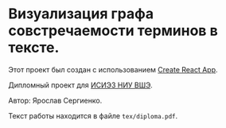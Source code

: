 # Визуализация графа совстречаемости терминов в тексте.

Этот проект был создан с использованием [Create React App](https://github.com/facebookincubator/create-react-app/blob/master/packages/react-scripts/template/README.md).

Дипломный проект для [ИСИЭЗ НИУ ВШЭ](https://issek.hse.ru).

Автор: Ярослав Сергиенко.

Текст работы находится в файле `tex/diploma.pdf`.
